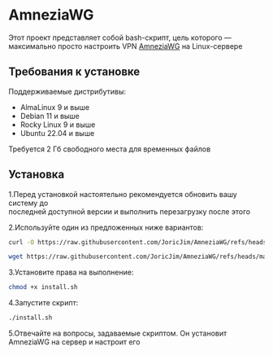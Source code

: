# AmneziaWG

Этот проект представляет собой bash-скрипт, цель которого — максимально просто настроить VPN [AmneziaWG](https://docs.amnezia.org/ru/documentation/amnezia-wg/) на Linux-сервере

## Требования к установке

Поддерживаемые дистрибутивы:
- AlmaLinux 9 и выше  
- Debian 11 и выше  
- Rocky Linux 9 и выше  
- Ubuntu 22.04 и выше

Требуется 2 Гб свободного места для временных файлов

## Установка

1.Перед установкой настоятельно рекомендуется обновить вашу систему до <br> последней доступной версии и выполнить перезагрузку после этого

2.Используйте один из предложенных ниже вариантов:
```bash  
curl -O https://raw.githubusercontent.com/JoricJim/AmneziaWG/refs/heads/main/install.sh
```  
```bash  
wget https://raw.githubusercontent.com/JoricJim/AmneziaWG/refs/heads/main/install.sh
```  

3.Установите права на выполнение:  
```bash  
chmod +x install.sh  
```  

4.Запустите скрипт:  
```bash  
./install.sh  
```

5.Отвечайте на вопросы, задаваемые скриптом. Он установит AmneziaWG на сервер и настроит его
